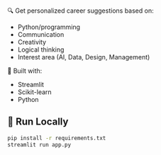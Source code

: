

🔍 Get personalized career suggestions based on:
- Python/programming
- Communication
- Creativity
- Logical thinking
- Interest area (AI, Data, Design, Management)

🧠 Built with:
- Streamlit
- Scikit-learn
- Python

## 🚀 Run Locally

```bash
pip install -r requirements.txt
streamlit run app.py
